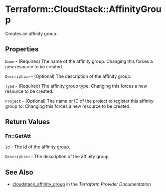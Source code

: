 # Terraform::CloudStack::AffinityGroup

Creates an affinity group.

## Properties

`Name` - (Required) The name of the affinity group. Changing this forces a new resource to be created.

`Description` - (Optional) The description of the affinity group.

`Type` - (Required) The affinity group type. Changing this forces a new resource to be created.

`Project` - (Optional) The name or ID of the project to register this affinity group to. Changing this forces a new resource to be created.


## Return Values

### Fn::GetAtt

`Id` - The id of the affinity group.

`Description` - The description of the affinity group.

## See Also

* [cloudstack_affinity_group](https://www.terraform.io/docs/providers/cloudstack/r/affinity_group.html) in the _Terraform Provider Documentation_